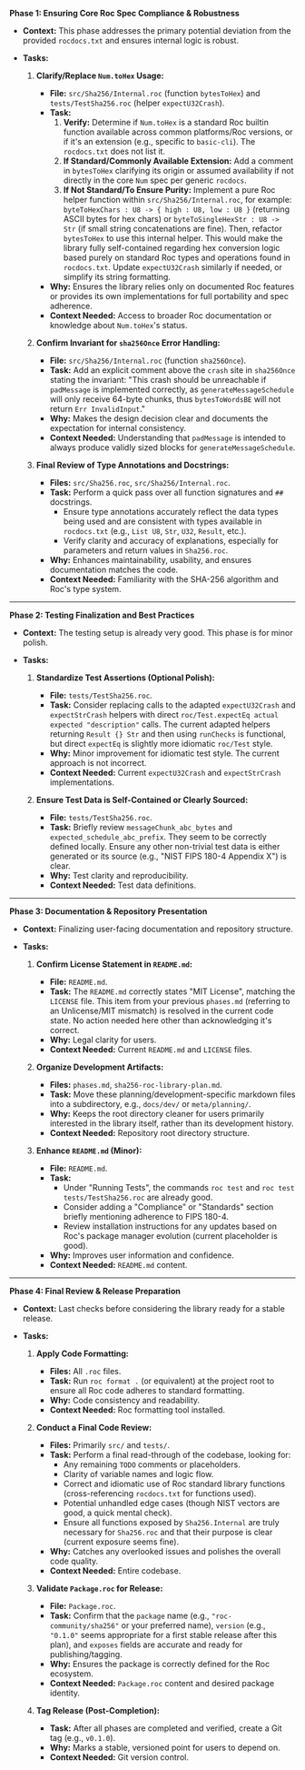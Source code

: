 **Phase 1: Ensuring Core Roc Spec Compliance & Robustness**

*   **Context:** This phase addresses the primary potential deviation from the provided `rocdocs.txt` and ensures internal logic is robust.
*   **Tasks:**

    1.  **Clarify/Replace `Num.toHex` Usage:**
        *   **File:** `src/Sha256/Internal.roc` (function `bytesToHex`) and `tests/TestSha256.roc` (helper `expectU32Crash`).
        *   **Task:**
            1.  **Verify:** Determine if `Num.toHex` is a standard Roc builtin function available across common platforms/Roc versions, or if it's an extension (e.g., specific to `basic-cli`). The `rocdocs.txt` does not list it.
            2.  **If Standard/Commonly Available Extension:** Add a comment in `bytesToHex` clarifying its origin or assumed availability if not directly in the core `Num` spec per generic `rocdocs`.
            3.  **If Not Standard/To Ensure Purity:** Implement a pure Roc helper function within `src/Sha256/Internal.roc`, for example:
                `byteToHexChars : U8 -> { high : U8, low : U8 }` (returning ASCII bytes for hex chars) or `byteToSingleHexStr : U8 -> Str` (if small string concatenations are fine). Then, refactor `bytesToHex` to use this internal helper. This would make the library fully self-contained regarding hex conversion logic based purely on standard Roc types and operations found in `rocdocs.txt`.
                Update `expectU32Crash` similarly if needed, or simplify its string formatting.
        *   **Why:** Ensures the library relies only on documented Roc features or provides its own implementations for full portability and spec adherence.
        *   **Context Needed:** Access to broader Roc documentation or knowledge about `Num.toHex`'s status.

    2.  **Confirm Invariant for `sha256Once` Error Handling:**
        *   **File:** `src/Sha256/Internal.roc` (function `sha256Once`).
        *   **Task:** Add an explicit comment above the `crash` site in `sha256Once` stating the invariant: "This crash should be unreachable if `padMessage` is implemented correctly, as `generateMessageSchedule` will only receive 64-byte chunks, thus `bytesToWordsBE` will not return `Err InvalidInput`."
        *   **Why:** Makes the design decision clear and documents the expectation for internal consistency.
        *   **Context Needed:** Understanding that `padMessage` is intended to always produce validly sized blocks for `generateMessageSchedule`.

    3.  **Final Review of Type Annotations and Docstrings:**
        *   **Files:** `src/Sha256.roc`, `src/Sha256/Internal.roc`.
        *   **Task:** Perform a quick pass over all function signatures and `##` docstrings.
            *   Ensure type annotations accurately reflect the data types being used and are consistent with types available in `rocdocs.txt` (e.g., `List U8`, `Str`, `U32`, `Result`, etc.).
            *   Verify clarity and accuracy of explanations, especially for parameters and return values in `Sha256.roc`.
        *   **Why:** Enhances maintainability, usability, and ensures documentation matches the code.
        *   **Context Needed:** Familiarity with the SHA-256 algorithm and Roc's type system.

---

**Phase 2: Testing Finalization and Best Practices**

*   **Context:** The testing setup is already very good. This phase is for minor polish.
*   **Tasks:**

    1.  **Standardize Test Assertions (Optional Polish):**
        *   **File:** `tests/TestSha256.roc`.
        *   **Task:** Consider replacing calls to the adapted `expectU32Crash` and `expectStrCrash` helpers with direct `roc/Test.expectEq actual expected "description"` calls. The current adapted helpers returning `Result {} Str` and then using `runChecks` is functional, but direct `expectEq` is slightly more idiomatic `roc/Test` style.
        *   **Why:** Minor improvement for idiomatic test style. The current approach is not incorrect.
        *   **Context Needed:** Current `expectU32Crash` and `expectStrCrash` implementations.

    2.  **Ensure Test Data is Self-Contained or Clearly Sourced:**
        *   **File:** `tests/TestSha256.roc`.
        *   **Task:** Briefly review `messageChunk_abc_bytes` and `expected_schedule_abc_prefix`. They seem to be correctly defined locally. Ensure any other non-trivial test data is either generated or its source (e.g., "NIST FIPS 180-4 Appendix X") is clear.
        *   **Why:** Test clarity and reproducibility.
        *   **Context Needed:** Test data definitions.

---

**Phase 3: Documentation & Repository Presentation**

*   **Context:** Finalizing user-facing documentation and repository structure.
*   **Tasks:**

    1.  **Confirm License Statement in `README.md`:**
        *   **File:** `README.md`.
        *   **Task:** The `README.md` correctly states "MIT License", matching the `LICENSE` file. This item from your previous `phases.md` (referring to an Unlicense/MIT mismatch) is resolved in the current code state. No action needed here other than acknowledging it's correct.
        *   **Why:** Legal clarity for users.
        *   **Context Needed:** Current `README.md` and `LICENSE` files.

    2.  **Organize Development Artifacts:**
        *   **Files:** `phases.md`, `sha256-roc-library-plan.md`.
        *   **Task:** Move these planning/development-specific markdown files into a subdirectory, e.g., `docs/dev/` or `meta/planning/`.
        *   **Why:** Keeps the root directory cleaner for users primarily interested in the library itself, rather than its development history.
        *   **Context Needed:** Repository root directory structure.

    3.  **Enhance `README.md` (Minor):**
        *   **File:** `README.md`.
        *   **Task:**
            *   Under "Running Tests", the commands `roc test` and `roc test tests/TestSha256.roc` are already good.
            *   Consider adding a "Compliance" or "Standards" section briefly mentioning adherence to FIPS 180-4.
            *   Review installation instructions for any updates based on Roc's package manager evolution (current placeholder is good).
        *   **Why:** Improves user information and confidence.
        *   **Context Needed:** `README.md` content.

---

**Phase 4: Final Review & Release Preparation**

*   **Context:** Last checks before considering the library ready for a stable release.
*   **Tasks:**

    1.  **Apply Code Formatting:**
        *   **Files:** All `.roc` files.
        *   **Task:** Run `roc format .` (or equivalent) at the project root to ensure all Roc code adheres to standard formatting.
        *   **Why:** Code consistency and readability.
        *   **Context Needed:** Roc formatting tool installed.

    2.  **Conduct a Final Code Review:**
        *   **Files:** Primarily `src/` and `tests/`.
        *   **Task:** Perform a final read-through of the codebase, looking for:
            *   Any remaining `TODO` comments or placeholders.
            *   Clarity of variable names and logic flow.
            *   Correct and idiomatic use of Roc standard library functions (cross-referencing `rocdocs.txt` for functions used).
            *   Potential unhandled edge cases (though NIST vectors are good, a quick mental check).
            *   Ensure all functions exposed by `Sha256.Internal` are truly necessary for `Sha256.roc` and that their purpose is clear (current exposure seems fine).
        *   **Why:** Catches any overlooked issues and polishes the overall code quality.
        *   **Context Needed:** Entire codebase.

    3.  **Validate `Package.roc` for Release:**
        *   **File:** `Package.roc`.
        *   **Task:** Confirm that the `package` name (e.g., `"roc-community/sha256"` or your preferred name), `version` (e.g., `"0.1.0"` seems appropriate for a first stable release after this plan), and `exposes` fields are accurate and ready for publishing/tagging.
        *   **Why:** Ensures the package is correctly defined for the Roc ecosystem.
        *   **Context Needed:** `Package.roc` content and desired package identity.

    4.  **Tag Release (Post-Completion):**
        *   **Task:** After all phases are completed and verified, create a Git tag (e.g., `v0.1.0`).
        *   **Why:** Marks a stable, versioned point for users to depend on.
        *   **Context Needed:** Git version control.
